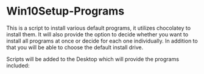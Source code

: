 # Win10Setup-Programs
This is a script to install various default programs, it utilizes chocolatey to install them.
It will also provide the option to decide whether you want to install all programs at once or decide for each one individually.
In addition to that you will be able to choose the default install drive.

Scripts will be added to the Desktop which will provide the 
programs included:
